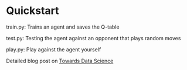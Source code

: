 # Quickstart

train.py: Trains an agent and saves the Q-table

test.py: Testing the agent against an opponent that plays random moves

play.py: Play against the agent yourself



Detailed blog post on [Towards Data Science](https://towardsdatascience.com/teaching-ai-to-play-board-games-77e5d1749dd9)
